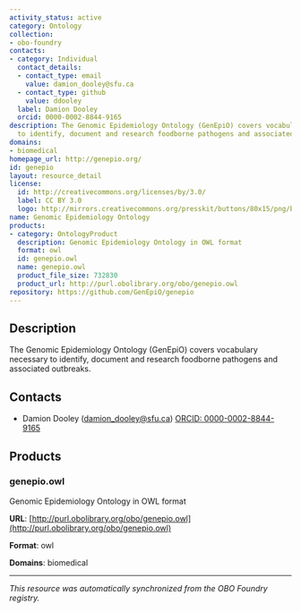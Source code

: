 ```yaml
---
activity_status: active
category: Ontology
collection:
- obo-foundry
contacts:
- category: Individual
  contact_details:
  - contact_type: email
    value: damion_dooley@sfu.ca
  - contact_type: github
    value: ddooley
  label: Damion Dooley
  orcid: 0000-0002-8844-9165
description: The Genomic Epidemiology Ontology (GenEpiO) covers vocabulary necessary
  to identify, document and research foodborne pathogens and associated outbreaks.
domains:
- biomedical
homepage_url: http://genepio.org/
id: genepio
layout: resource_detail
license:
  id: http://creativecommons.org/licenses/by/3.0/
  label: CC BY 3.0
  logo: http://mirrors.creativecommons.org/presskit/buttons/80x15/png/by.png
name: Genomic Epidemiology Ontology
products:
- category: OntologyProduct
  description: Genomic Epidemiology Ontology in OWL format
  format: owl
  id: genepio.owl
  name: genepio.owl
  product_file_size: 732830
  product_url: http://purl.obolibrary.org/obo/genepio.owl
repository: https://github.com/GenEpiO/genepio
---
```

## Description

The Genomic Epidemiology Ontology (GenEpiO) covers vocabulary necessary to identify, document and research foodborne pathogens and associated outbreaks.

## Contacts

- Damion Dooley (damion_dooley@sfu.ca) [ORCID: 0000-0002-8844-9165](https://orcid.org/0000-0002-8844-9165)

## Products

### genepio.owl

Genomic Epidemiology Ontology in OWL format

**URL**: [http://purl.obolibrary.org/obo/genepio.owl](http://purl.obolibrary.org/obo/genepio.owl)

**Format**: owl

**Domains**: biomedical

---

*This resource was automatically synchronized from the OBO Foundry registry.*